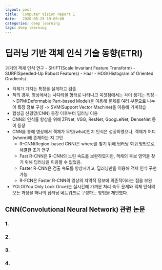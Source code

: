 ```yaml
---
layout: post
title:  Computer Vision Report I
date:   2020-05-25 19:00:00
categories: deep learning
tags: deep learning
---
```


# 딥러닝 기반 객체 인식 기술 동향(ETRI)  

과거의 객체 인식 연구 - SHIFT(Scale Invariant Feature Transform)
                    - SURF(Speeded-Up Robust Features)
                    - Haar
                    - HOG(Histogram of Oriented Gradients)

- 객체가 가지는 특징을 설계하고 검출  
- 책의 경우, 영상에서는 사다리꼴 형태로 나타나고 꼭짓점에서는 각이 생기는 특징 -> DPM(Deformable Part-based Model)을 이용해 물체를 여러 부분으로 나누어 특징 정보 구성 -> SVM(Support Vector Machine)을 이용해 기계학습  
- 합성곱 신경망(CNN) 등장 이후부터 딥러닝 이용  
- CNN의 인식률 향상을 위해 ZFNet, VGG, ResNet, GoogLeNet, DenseNet 등이 등장  
- CNN을 통해 영상에서 객체가 무엇(what)인지 인식은 성공하였으나, 객체가 어디(where)에 존재하는 지 고민  
  + R-CNN(Region-based CNN)은 where를 찾기 위해 딥러닝 회귀 방법으로 해결한 초기 연구  
  + Fast R-CNN은 R-CNN의 느린 속도를 보완하였지만, 객체의 후보 영역을 찾기 위해 딥러닝을 이용할 수 없었음.  
  + Faster R-CNN은 검출 속도를 향상시키고, 딥러닝만을 이용해 객체 인식 구현 가능  
  + R-FCN은 Faster R-CNN의 영상의 지역적 정보에 의존적이라는 점을 보완  
- YOLO(You Only Look Once)는 실시간에 가까운 처리 속도 문제와 객체 인식의 모든 과정을 하나의 딥러닝 네트워크로 구성하는 방법을 제안했다.  




## CNN(Convolutional Neural Network) 관련 논문  
### 1. 
### 2. 
### 3. 
### 4.
## 

